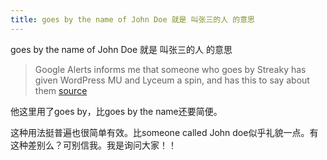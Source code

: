```yaml
---
title: goes by the name of John Doe 就是 叫张三的人 的意思
---
```


<p>goes by the name of John Doe 就是 叫张三的人 的意思</p>

<blockquote>
  <p>Google Alerts informs me that someone who goes by Streaky has given WordPress MU and Lyceum a spin, and has this to say about them
  <a href="http://lyceum.ibiblio.org/2007/05/21/praise-and-fair-criticism-for-lyceum/">source</a></p>
</blockquote>

<p>他这里用了goes by，比goes by the name还要简便。</p>

<p>这种用法挺普遍也很简单有效。比someone called John doe似乎礼貌一点。有这种差别么？可别信我。我是询问大家！！</p>

